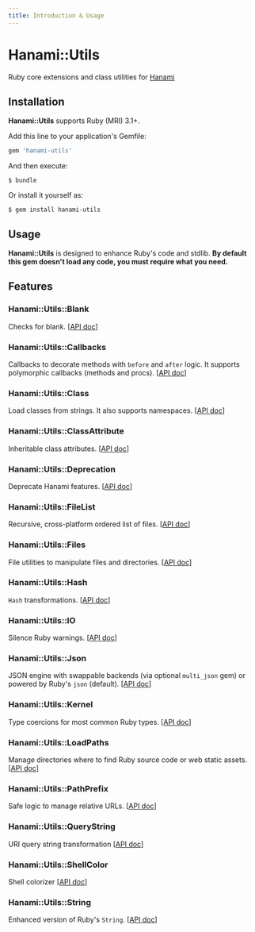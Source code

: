 ```yaml
---
title: Introduction & Usage
---
```


# Hanami::Utils

Ruby core extensions and class utilities for [Hanami](//doc/hanami)

## Installation

**Hanami::Utils** supports Ruby (MRI) 3.1+.

Add this line to your application's Gemfile:

```ruby
gem 'hanami-utils'
```

And then execute:

    $ bundle

Or install it yourself as:

    $ gem install hanami-utils

## Usage

**Hanami::Utils** is designed to enhance Ruby's code and stdlib.
**By default this gem doesn't load any code, you must require what you need.**

## Features

### Hanami::Utils::Blank

Checks for blank. [[API doc](http://www.rubydoc.info/gems/hanami-utils/Hanami/Utils/Blank)]

### Hanami::Utils::Callbacks

Callbacks to decorate methods with `before` and `after` logic. It supports polymorphic callbacks (methods and procs). [[API doc](http://www.rubydoc.info/gems/hanami-utils/Hanami/Utils/Callbacks)]

### Hanami::Utils::Class

Load classes from strings. It also supports namespaces. [[API doc](http://www.rubydoc.info/gems/hanami-utils/Hanami/Utils/Class)]

### Hanami::Utils::ClassAttribute

Inheritable class attributes. [[API doc](http://www.rubydoc.info/gems/hanami-utils/Hanami/Utils/ClassAttribute)]

### Hanami::Utils::Deprecation

Deprecate Hanami features. [[API doc](http://www.rubydoc.info/gems/hanami-utils/Hanami/Utils/Deprecation)]

### Hanami::Utils::FileList

Recursive, cross-platform ordered list of files. [[API doc](http://www.rubydoc.info/gems/hanami-utils/Hanami/Utils/FileList)]

### Hanami::Utils::Files

File utilities to manipulate files and directories. [[API doc](http://www.rubydoc.info/gems/hanami-utils/Hanami/Utils/Files)]

### Hanami::Utils::Hash

`Hash` transformations. [[API doc](http://www.rubydoc.info/gems/hanami-utils/Hanami/Utils/Hash)]

### Hanami::Utils::IO

Silence Ruby warnings. [[API doc](http://www.rubydoc.info/gems/hanami-utils/Hanami/Utils/IO)]

### Hanami::Utils::Json

JSON engine with swappable backends (via optional `multi_json` gem) or powered by Ruby's `json` (default). [[API doc](http://www.rubydoc.info/gems/hanami-utils/Hanami/Utils/Json)]

### Hanami::Utils::Kernel

Type coercions for most common Ruby types. [[API doc](http://www.rubydoc.info/gems/hanami-utils/Hanami/Utils/Kernel)]

### Hanami::Utils::LoadPaths

Manage directories where to find Ruby source code or web static assets. [[API doc](http://www.rubydoc.info/gems/hanami-utils/Hanami/Utils/LoadPaths)]

### Hanami::Utils::PathPrefix

Safe logic to manage relative URLs. [[API doc](http://www.rubydoc.info/gems/hanami-utils/Hanami/Utils/PathPrefix)]

### Hanami::Utils::QueryString

URI query string transformation [[API doc](http://www.rubydoc.info/gems/hanami-utils/Hanami/Utils/QueryString)]

### Hanami::Utils::ShellColor

Shell colorizer [[API doc](http://www.rubydoc.info/gems/hanami-utils/Hanami/Utils/ShellColor)]

### Hanami::Utils::String

Enhanced version of Ruby's `String`. [[API doc](http://www.rubydoc.info/gems/hanami-utils/Hanami/Utils/String)]
